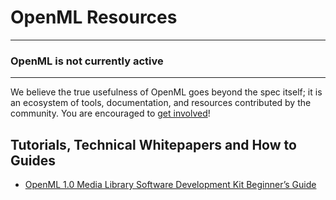 # OpenML Resources

***

### OpenML is not currently active

***


We believe the true usefulness of OpenML goes beyond the spec itself; it is an ecosystem of tools, documentation, and resources contributed by the community. You are encouraged to [get involved](https://github.com/KhronosGroup/Khronosdotorg)!

## Tutorials, Technical Whitepapers and How to Guides
* [OpenML 1.0 Media Library Software Development Kit Beginner’s Guide](http://techpubs.sgi.com/library/tpl/cgi-bin/browse.cgi?coll=0650&db=bks&cmd=toc&pth=/SGI_Developer/MLSDK_BG) 
